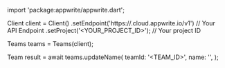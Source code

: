 import 'package:appwrite/appwrite.dart';

Client client = Client()
    .setEndpoint('https://<REGION>.cloud.appwrite.io/v1') // Your API Endpoint
    .setProject('<YOUR_PROJECT_ID>'); // Your project ID

Teams teams = Teams(client);

Team result = await teams.updateName(
    teamId: '<TEAM_ID>',
    name: '<NAME>',
);
